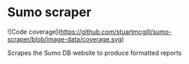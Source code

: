 # Sumo scraper

!\[Code coverage\](https://github.com/stuartmcgill/sumo-scraper/blob/image-data/coverage.svg)

Scrapes the Sumo DB website to produce formatted reports
